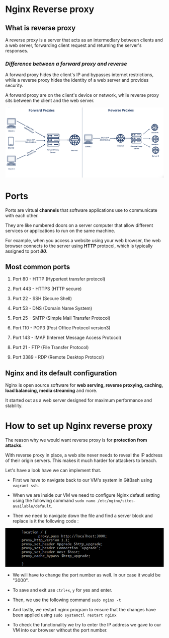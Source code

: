 

# Nginx Reverse proxy

## What is reverse proxy


A reverse proxy is a server that acts as an intermediary between clients and a web server, forwarding client request and returning the server's responses.
 

### ***Difference between a forward proxy and reverse***


A forward proxy hides the client's IP and bypasses internet restrictions, while a reverse proxy hides the identity of a web server and provides security. 

A forward proxy are on the client's device or network, while reverse proxy sits between the client and the web server. 


![proxy](proxy.png)

# Ports

Ports are virtual **channels** that software applications use to communicate with each other. 

They are like numbered doors on a server computer that allow different services or applications to run on the same machine. 

For example, when you access a website using your web browser, the web browser connects to the server using **HTTP** protocol, which is typically assigned to port ***80***.

## Most common ports

1. Port 80 - HTTP (Hypertext transfer protocol)

2. Port 443 - HTTPS (HTTP secure)

3. Port 22 - SSH (Secure Shell)

4. Port 53 - DNS (Domain Name System)

5. Port 25 - SMTP (Simple Mail Transfer Protocol)

6. Port 110 - POP3 (Post Office Protocol version3)

7. Port 143 - IMAP (Internet Message Access Protocol)

8. Port 21 - FTP (File Transfer Protocol)

9. Port 3389 - RDP (Remote Desktop Protocol)


## Nginx and its default configuration

Nginx is open source software for **web serving, reverse proxying, caching, load balancing, media streaming** and more. 

It started out as a web server designed for maximum performance and stability. 




# How to set up Nginx reverse proxy

The reason why we would want reverse proxy is for **protection from attacks**. 

With reverse proxy in place, a web site never needs to reveal the IP address of their origin servers. This makes it much harder for attackers to breach. 

Let's have a look have we can implement that. 

- First we have to navigate back to our VM's system in GitBash using `vagrant ssh`. 

- When we are inside our VM we need to configure Nginx defautl setting using the following command `sudo nano /etc/nginx/sites-available/default`.

- Then we need to navigate down the file and find a server block and replace is it the following code :

![server_block](server_block.png)

- We will have to change the port number as well. In our case it would be "3000".

- To save and exit use `ctrl+x`, `y` for yes and enter.

- Then, we use the following command `sudo nginx -t`

- And lastly, we restart nginx program to ensure that the changes have been applied using `sudo systemctl restart nginx`

- To check the functionality we try to enter the IP address we gave to our VM into our browser without the port number.

